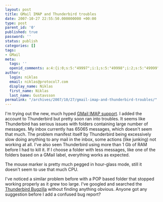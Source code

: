 ```yaml
---
layout: post
title: GMail IMAP and Thunderbird troubles
date: 2007-10-27 22:55:50.000000000 +00:00
type: post
parent_id: '0'
published: true
password: ''
status: publish
categories: []
tags:
- GMail
meta:
  tags: ''
  openid_comments: a:4:{i:0;s:5:"49997";i:1;s:5:"49998";i:2;s:5:"49999";i:3;s:5:"50000";}
author:
  login: niklas
  email: niklas@protocol7.com
  display_name: Niklas
  first_name: Niklas
  last_name: Gustavsson
permalink: "/archives/2007/10/27/gmail-imap-and-thunderbird-troubles/"
---
```

I'm trying out the new, much hyped [GMail IMAP support](http://lifehacker.com/software/geek-to-live/turn-thunderbird-into-the-ultimate-gmail-imap-client-314574.php). I added the account to Thunderbird but pretty soon ran into troubles. It seems like Thunderbird has serious issues with folders containing large number of messages. My inbox currently has 65065 messages, which doesn't seem that much. The problem manifest itself by Thunderbird being excessively slow doing anything to any mail in the inbox, some actions (like junking) not working at all. I've also seen Thunderbird using more than 1 Gb of RAM before I had to kill it. If I choose a folder with less messages, like one of the folders based on a GMail label, everything works as expected.

The mouse marker is pretty much pegged in hour-glass mode, still it doesn't seem to use that much CPU.

I've noticed a similar problem before with a POP based folder that stopped working properly as it grew too large. I've googled and searched the [Thunderbird Bugzilla](https://bugzilla.mozilla.org/) without finding anything obvious. Anyone got any suggestion before I add a confused bug report?

